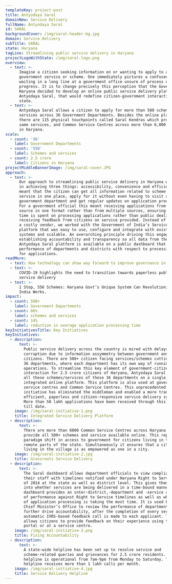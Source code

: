 ```yaml
---
templateKey: project-post
title: Antyodaya Saral
domainNew: Service Delivery
fullName: Antyodaya Saral
id: SARAL
backgroundCover: /img/saral-header-bg.jpg
domain: Service Delivery
subTitle: SARAL
state: Haryana
tagLine: Streamlining public service delivery in Haryana
projectLogoWithState: /img/saral-logo.png
overview:
  - text: >-
      Imagine a citizen seeking information on or wanting to apply to a
      government service or scheme. One immediately pictures a confused citizen
      waiting in a long line at a government office unsure of process or
      progress. It is to change precisely this perception that the Government of
      Haryana decided to develop an online public service delivery platform,
      Antyodaya Saral, that would redefine citizen-government interaction in the
      state.
  - text: >-
      Antyodaya Saral allows a citizen to apply for more than 500 schemes and
      services across 36 Government Departments. Besides the online platform,
      there are 115 physical touchpoints called Saral Kendras which provide the
      same services, and Common Service Centres across more than 6,000 villages
      in Haryana.
scale:
  - count: '36'
    label: Government Departments
  - count: '550'
    label: Schemes and services
  - count: 2.5 crore
    label: Citizens in Haryana
projectMiddleBannerImage: /img/saral-cover.JPG
approach:
  - text: >-
      Our approach to streamlining public service delivery in Haryana was rooted
      in achieving three things: accessibility, convenience and efficiency. This
      meant that the citizen can get all information related to scheme or
      service in one place, apply for it without even having to visit a
      government department and get regular updates on application processing.
      For a government official this meant receiving applications from one
      source in one format rather than from multiple sources, ensuring maximum
      time is spent on processing applications rather than public dealing and
      receiving feedback from citizens on service provided. Instead of roping in
      a costly vendor, we worked with the Government of India’s Service Plus
      platform that was easy to use, configure and integrate with existing tech
      systems and scalable. An overarching principle driving this engagement was
      establishing accountability and transparency so all data from the
      Antyodaya Saral platform is available on a public dashboard that shows the
      performance of departments and districts with respect to processing time
      for applications.
readMore:
  - text: How technology can show way forward to improve governance in India
  - text: >-
      COVID-19 highlights the need to transition towards paperless public
      service delivery
  - text: >-
      1 Stop, 556 Schemes: Haryana Govt’s Unique System Can Revolutionise How
      India Works.
impact:
  - count: 500+
    label: Government Departments
  - count: 86%
    label: schemes and services
  - count: 14%
    label: reduction in average application processing time
keyInitiativesTitle: Key Initiatives
keyInitiatives:
  - description:
      text: >-
        Public service delivery across the country is mired with delays and
        corruption due to information assymmetry between government and
        citizens. There are 500+ citizen facing services/schemes cutting across
        36 departments, where each department has its own way of running
        operations. To streamline this key element of government-citizen
        interaction for 2.5 crore citizens of Haryana, Antyodaya Saral provides
        all these schemes/services of these 36 departments on a single,
        integrated online platform. This platform is also used at government-run
        service centres and Common Service Centres. This unprecedented
        initiative has eliminated the middleman and enabled a more transparent,
        efficient, paperless and citizen-responsive service delivery system.
        More than 50 lakh applications have been received through this platform
        till date.
    image: /img/saral-initiative-1.png
    title: Integrated Service Delivery Platform
  - description:
      text: >-
        There are more than 6000 Common Service Centres across Haryana that
        provide all 500+ schemes and service available online. This represents a
        paradigm shift in access to government for citizens living in the most
        remote parts of the state. Simultaneously it ensures that a citizen
        living in the village is as empowered as one in a city.
    image: /img/saral-initiative-2.jpg
    title: Grassroots Service Delivery
  - description:
      text: >-
        The Saral dashboard allows department officials to view compliance of
        their staff with timelines notified under Haryana Right to Service Act
        of 2014 at the state as well as district level. This gives them insight
        into whether services are being delivered in a time-bound manner. The
        dashboard provides an inter-district,-department and -service comparison
        of performance against Right to Service timelines as well as which step
        of application processing is taking the most time. It is used by the
        Chief Minister’s Office to review the performance of departments. To
        further drive accountability, after the completion of every service, an
        automatic IVRS-based feedback call is made to each applicant. This
        allows citizens to provide feedback on their experience using the online
        portal or at a service centre. 
    image: /img/saral-initiative-3.png
    title: Fixing Accountability
  - description:
      text: >-
        A state-wide helpline has been set up to resolve service and
        scheme-related queries and grievances for 2.5 crore residents. The
        helpline is operational from 7am-9pm from Monday to Saturday. The
        helpline receives more than 1 lakh calls per month.
    image: /img/saral-initiative-4.jpg
    title: Service Delivery Helpline
---
```


